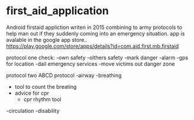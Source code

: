 # first_aid_application

Android firstaid appliction writen in 2015 combining to army protocols to help man out if they suddenly coming into an emergency situation.
app is avalable in the google app store.. https://play.google.com/store/apps/details?id=com.aid.first.mb.firstaid

protocol one check:
-own safety
-olthers safety
-mark danger
-alarm
  -gps for location
  -dail emergency services
-move victims out danger zone



protocol two ABCD protocol
-airway
-breathing
  - tool to count the breating
  - advice for cpr
    - cpr rhythm tool

-circulation
-disability
